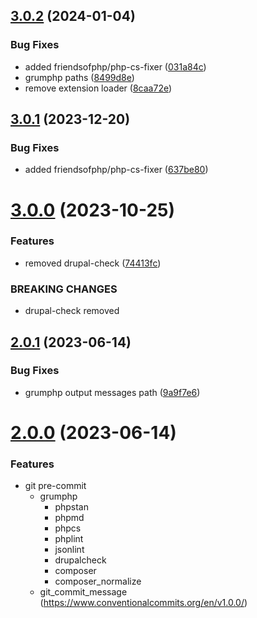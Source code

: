 ## [3.0.2](https://github.com/hinternet/drupal-grumphp/compare/v3.0.1...v3.0.2) (2024-01-04)


### Bug Fixes

* added friendsofphp/php-cs-fixer ([031a84c](https://github.com/hinternet/drupal-grumphp/commit/031a84c999cd68c4e3d6129681b941e474aea2e4))
* grumphp paths ([8499d8e](https://github.com/hinternet/drupal-grumphp/commit/8499d8e5e2fafdb7744028720857506acd63afc9))
* remove extension loader ([8caa72e](https://github.com/hinternet/drupal-grumphp/commit/8caa72eec0836b27e064429ced2b7c3b8111491d))

## [3.0.1](https://github.com/hinternet/drupal-grumphp/compare/v3.0.0...v3.0.1) (2023-12-20)


### Bug Fixes

* added friendsofphp/php-cs-fixer ([637be80](https://github.com/hinternet/drupal-grumphp/commit/637be8043221367cdf9c83529389cd4bb7166107))

# [3.0.0](https://github.com/hinternet/drupal-grumphp/compare/v2.0.1...v3.0.0) (2023-10-25)


### Features

* removed drupal-check ([74413fc](https://github.com/hinternet/drupal-grumphp/commit/74413fcb4805536ca9784ee86ad07d6b9dde1149))


### BREAKING CHANGES

* drupal-check removed

## [2.0.1](https://github.com/hinternet/drupal-grumphp/compare/v2.0.0...v2.0.1) (2023-06-14)


### Bug Fixes

* grumphp output messages path ([9a9f7e6](https://github.com/hinternet/drupal-grumphp/commit/9a9f7e6ba4915b2692d7a1274787e8c5c39f36ab))

# [2.0.0](https://github.com/hinternet/drupal-grumphp/compare/v1.0.1...v2.0.0) (2023-06-14)


### Features

* git pre-commit
  * grumphp
    * phpstan
    * phpmd
    * phpcs
    * phplint
    * jsonlint
    * drupalcheck
    * composer
    * composer_normalize
  * git_commit_message (https://www.conventionalcommits.org/en/v1.0.0/)
